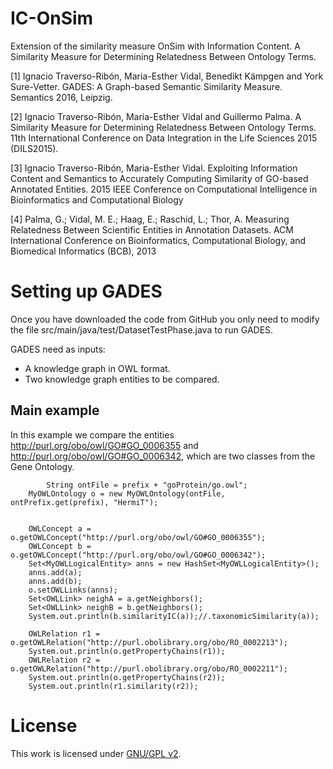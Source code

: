 # IC-OnSim
Extension of the similarity measure OnSim with Information Content. A Similarity Measure for Determining Relatedness Between Ontology Terms.

[1] Ignacio Traverso-Ribón, Maria-Esther Vidal, Benedikt Kämpgen and York Sure-Vetter. GADES: A Graph-based Semantic Similarity Measure. Semantics 2016, Leipzig.

[2] Ignacio Traverso-Ribón, Maria-Esther Vidal and Guillermo Palma. A Similarity Measure for Determining Relatedness Between Ontology Terms. 11th  International Conference on Data Integration in the Life Sciences 2015 (DILS2015).

[3] Ignacio Traverso-Ribón, Maria-Esther Vidal. Exploiting Information Content and Semantics to Accurately Computing Similarity of GO-based Annotated Entities. 2015 IEEE Conference on Computational Intelligence in Bioinformatics and Computational Biology

[4] Palma, G.; Vidal, M. E.; Haag, E.; Raschid, L.; Thor, A. Measuring Relatedness Between Scientific Entities in Annotation Datasets. ACM International Conference on Bioinformatics, Computational Biology, and Biomedical Informatics (BCB), 2013


# Setting up GADES
Once you have downloaded the code from GitHub you only need to modify the file src/main/java/test/DatasetTestPhase.java to run GADES.

GADES need as inputs:
* A knowledge graph in OWL format.
* Two knowledge graph entities to be compared.

## Main example
In this example we compare the entities http://purl.org/obo/owl/GO#GO_0006355 and http://purl.org/obo/owl/GO#GO_0006342, which are two classes from the Gene Ontology.

    		String ontFile = prefix + "goProtein/go.owl";
		MyOWLOntology o = new MyOWLOntology(ontFile, ontPrefix.get(prefix), "HermiT");
		
		
		OWLConcept a = o.getOWLConcept("http://purl.org/obo/owl/GO#GO_0006355");
		OWLConcept b = o.getOWLConcept("http://purl.org/obo/owl/GO#GO_0006342");
		Set<MyOWLLogicalEntity> anns = new HashSet<MyOWLLogicalEntity>();
		anns.add(a);
		anns.add(b);
		o.setOWLLinks(anns);
		Set<OWLLink> neighA = a.getNeighbors();
		Set<OWLLink> neighB = b.getNeighbors();
		System.out.println(b.similarityIC(a));//.taxonomicSimilarity(a));
		
		OWLRelation r1 = o.getOWLRelation("http://purl.obolibrary.org/obo/RO_0002213");
		System.out.println(o.getPropertyChains(r1));
		OWLRelation r2 = o.getOWLRelation("http://purl.obolibrary.org/obo/RO_0002211");
		System.out.println(o.getPropertyChains(r2));
		System.out.println(r1.similarity(r2));

# License
This work is licensed under [GNU/GPL v2](https://www.gnu.org/licenses/gpl-2.0.html).
